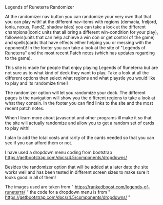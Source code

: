 Legends of Runeterra Randomizer

At the randomizer nav button you can randomize your very own that that you can play with! at the different nav-items with regions (demacia, freljord, ionia, noxus, PandZ, shadow isles) you can take a look
at the different champions(iconic units that all bring a different win-condition for your play), followers(units that can help achieve a win con or get control of the game) and spells(cards that have effects either helping you or messing with the opponent)!
In the footer you can take a look at the site of "Legends of Runeterra" and the most recent Patch notes (which has updates regarding to the game).

This site is made for people that enjoy playing Legends of Runeterra but are not sure as to what kind of deck they want to play. Take a look at all the different options then select what
regions and what playstle you would like to play and its randomize time!!

The randomizer option will let you randomize your deck.
The different pages is the navigation will show you the different regions to take a look at what they contain.
In the footer you can find links to the site and the most recent patch notes.

When I learn more about javascript and other programs ill make it so that the site will actually randomize and allow you to get a random set of cards to play with!

I plan to add the total costs and rarity of the cards needed so that you can see if you can afford them or not.

I have used a dropdown menu coding from bootstrap https://getbootstrap.com/docs/4.5/components/dropdowns/

Besides the randomizer option that will be added at a later date the site works well and has been tested in different screen sizes to make sure it looks good in all of them!

The images used are taken from " https://rankedboost.com/legends-of-runeterra/ " 
the code for a dropdown menu is from " https://getbootstrap.com/docs/4.5/components/dropdowns/ "